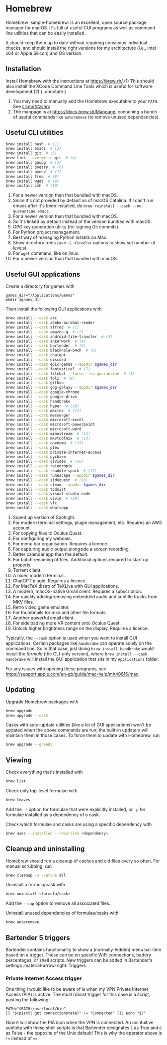 # Homebrew

Homebrew :simple-homebrew: is an excellent, open source package manager for macOS. It's full of useful GUI programs as well as command line utilities that can be easily installed.

It should keep them up to date without requiring conscious individual checks, and should install the right versions for my architecture (i.e., Intel x64 or Apple Silicon) and OS version.

## Installation

Install Homebrew with the instructions at <https://brew.sh/>.(1) This should also install the XCode Command Line Tools which is useful for software development.(2)
{ .annotate }

1. You may need to manually add the Homebrew executable to your `PATH`. See [cli.md/#zshrc](./cli.md/#zshrc)
2. The manpage is at <https://docs.brew.sh/Manpage>, containing a bunch of useful commands like `autoremove` (to remove unused dependencies).

## Useful CLI utilities

```sh
brew install bash  # (1)
brew install emacs  # (2)
brew install git  # (3)
brew link --overwrite git  # (4)
brew install gnupg  # (5)
brew install poetry  # (6)
brew install pyenv  # (7)
brew install tree  # (8)
brew install wget  # (9)
brew install zsh  # (10)
```

1. For a newer version than that bundled with macOS.
2. Since it's not provided by default as of macOS Catalina. If I can't run emacs after it's been installed, do `brew reinstall --cask --no-quarantine emacs`.
3. For a newer version than that bundled with macOS.
4. So it's linked by default instead of the version bundled with macOS.
5. GPG key generation utility (for signing Git commits).
6. For Python project management.
7. Best way of managing Python installs on Mac.
8. Show directory trees (use `-L <levels>` options to show set number of levels).
9. For `wget` command, like on linux.
10. For a newer version than that bundled with macOS.

## Useful GUI applications

Create a directory for games with

```shell
games_dir="/Applications/Games"
mkdir $games_dir
```

Then install the following GUI applications with

```sh
brew install --cask arc
brew install --cask adobe-acrobat-reader
brew install --cask alfred  # (1)
brew install --cask amazon-q  # (2)
brew install --cask android-file-transfer  # (3)
brew install --cask ankerwork  # (4)
brew install --cask bartender  # (5)
brew install --cask blackhole-64ch  # (6)
brew install --cask chatgpt
brew install --cask discord
brew install --cask epic-games --appdir $games_dir
brew install --cask fantastical  # (7)
brew install --cask filebot --force --no-quarantine  # (8)
brew install --cask folx  # (9)
brew install --cask github
brew install --cask gog-galaxy --appdir $games_dir
brew install --cask google-chrome
brew install --cask google-drive
brew install --cask handbrake
brew install --cask hyper  # (10)
brew install --cask mactex  # (12)
brew install --cask messenger
brew install --cask microsoft-excel
brew install --cask microsoft-powerpoint
brew install --cask microsoft-word
brew install --cask mimestream  # (13)
brew install --cask mkvtoolnix  # (14)
brew install --cask openemu  # (15)
brew install --cask plex
brew install --cask private-internet-access
brew install --cask pycharm
brew install --cask qlvideo  # (16)
brew install --cask raindropio
brew install --cask readdle-spark  # (17)
brew install --cask runescape --appdir $games_dir
brew install --cask sidequest  # (18)
brew install --cask steam --appdir $games_dir
brew install --cask todoist
brew install --cask visual-studio-code
brew install --cask vivid  # (19)
brew install --cask vlc
brew install --cask whatsapp
```

1. Suped up version of Spotlight.
2. For modern terminal settings, plugin management, etc. Requires an AWS account.
3. For copying files to Oculus Quest.
4. For configuring my webcam.
5. For menu bar organisation. Requires a licence.
6. For capturing audio output alongside a screen recording.
7. Better calendar app than the default.
8. For batch renaming of files. Additional options required to start up properly.
9. Torrent client.
10. A nicer, modern terminal.
11. ChatGPT plugin. Requires a licence.
12. For MacTeX distro of TeXLive with GUI applications.
13. A modern, macOS-native Gmail client. Requires a subscription.
14. For quickly adding/removing embedded audio and subtitle tracks from MKV files.
15. Retro video game emulator.
16. For thumbnails for mkv and other file formats.
17. Another powerful email client.
18. For sideloading more VR content onto Oculus Quest.
19. Unlock higher brightness range on the display. Requires a licence.

Typically, the `--cask` option is used when you want to install GUI applications. Certain packages like `handbrake` can operate solely on the command line. So in that case, just doing `brew install handbrake` would install the _formula_ (the CLI-only version), where `brew install --cask handbrake` will install the GUI application that sits in my `Applications` folder.

For any issues with opening these programs, see <https://support.apple.com/en-gb/guide/mac-help/mh40616/mac>.

## Updating

Upgrade Homebrew packages with

```sh
brew upgrade
brew upgrade --cask
```

Casks with auto-update utilities (like a lot of GUI applications) won't be updated when the above commands are run; the built-in updaters will maintain them in those cases. To force them to update with Homebrew, run

```sh
brew upgrade --greedy
```

## Viewing

Check everything that's installed with

```sh
brew list
```

Check only top-level formulae with

```sh
brew leaves
```

Add the `-r` option for formulae that were explicitly installed, or `-p` for formulae installed as a dependency of a cask.

Check which formulae and casks are using a specific dependency with

```sh
brew uses --installed --recursive <dependency>
```

## Cleanup and uninstalling

Homebrew should run a cleanup of caches and old files every so often. For manual scrubbing, run

```sh
brew cleanup -s --prune all
```

Uninstall a formula/cask with

```sh
brew uninstall <formula/cask>
```

Add the `--zap` option to remove all associated files.

Uninstall unused dependencies of formulae/casks with

```sh
brew autoremove
```

## Bartender 5 triggers

Bartender contains functionality to show a (normally-hidden) menu bar item based on a trigger. These can be on specific WiFi connections, battery percentages, or shell scripts. New triggers can be added in Bartender's settings :material-arrow-right: Triggers.

### Private Internet Access trigger

One thing I would like to be aware of is when my VPN Private Internet Access (PIA) is active. The most robust trigger for this case is a script, pasting the following:

```shell
PATH="$PATH:/usr/local/bin"
[[ "$(piactl get connectionstate)" != "Connected" ]]; echo "$?"
```

Now it will show the PIA icon when the VPN is connected. An unintuitive subtlety with these shell scripts is that Bartender designates `1` as True and `0` as False - the opposite of the Unix default! This is why the operator above is `!=` instead of `==`.

